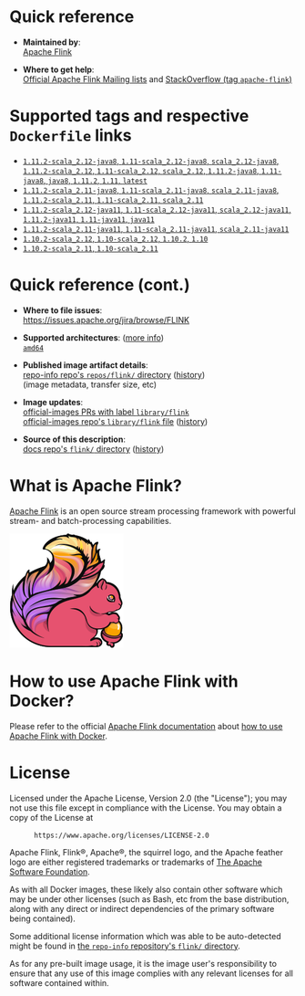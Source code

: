 <!--

********************************************************************************

WARNING:

    DO NOT EDIT "flink/README.md"

    IT IS AUTO-GENERATED

    (from the other files in "flink/" combined with a set of templates)

********************************************************************************

-->

# Quick reference

-	**Maintained by**:  
	[Apache Flink](https://flink.apache.org/community.html#people)

-	**Where to get help**:  
	[Official Apache Flink Mailing lists](https://flink.apache.org/community.html#mailing-lists) and [StackOverflow (tag `apache-flink`)](https://stackoverflow.com/questions/tagged/apache-flink)

# Supported tags and respective `Dockerfile` links

-	[`1.11.2-scala_2.12-java8`, `1.11-scala_2.12-java8`, `scala_2.12-java8`, `1.11.2-scala_2.12`, `1.11-scala_2.12`, `scala_2.12`, `1.11.2-java8`, `1.11-java8`, `java8`, `1.11.2`, `1.11`, `latest`](https://github.com/apache/flink-docker/blob/149ebb09d9146ec46c6df0ab73d638c4d7549c10/1.11/scala_2.12-java8-debian/Dockerfile)
-	[`1.11.2-scala_2.11-java8`, `1.11-scala_2.11-java8`, `scala_2.11-java8`, `1.11.2-scala_2.11`, `1.11-scala_2.11`, `scala_2.11`](https://github.com/apache/flink-docker/blob/149ebb09d9146ec46c6df0ab73d638c4d7549c10/1.11/scala_2.11-java8-debian/Dockerfile)
-	[`1.11.2-scala_2.12-java11`, `1.11-scala_2.12-java11`, `scala_2.12-java11`, `1.11.2-java11`, `1.11-java11`, `java11`](https://github.com/apache/flink-docker/blob/149ebb09d9146ec46c6df0ab73d638c4d7549c10/1.11/scala_2.12-java11-debian/Dockerfile)
-	[`1.11.2-scala_2.11-java11`, `1.11-scala_2.11-java11`, `scala_2.11-java11`](https://github.com/apache/flink-docker/blob/149ebb09d9146ec46c6df0ab73d638c4d7549c10/1.11/scala_2.11-java11-debian/Dockerfile)
-	[`1.10.2-scala_2.12`, `1.10-scala_2.12`, `1.10.2`, `1.10`](https://github.com/apache/flink-docker/blob/58a29fca7c6ff05999fad4371638d16335f7e93e/1.10/scala_2.12-debian/Dockerfile)
-	[`1.10.2-scala_2.11`, `1.10-scala_2.11`](https://github.com/apache/flink-docker/blob/58a29fca7c6ff05999fad4371638d16335f7e93e/1.10/scala_2.11-debian/Dockerfile)

# Quick reference (cont.)

-	**Where to file issues**:  
	https://issues.apache.org/jira/browse/FLINK

-	**Supported architectures**: ([more info](https://github.com/docker-library/official-images#architectures-other-than-amd64))  
	[`amd64`](https://hub.docker.com/r/amd64/flink/)

-	**Published image artifact details**:  
	[repo-info repo's `repos/flink/` directory](https://github.com/docker-library/repo-info/blob/master/repos/flink) ([history](https://github.com/docker-library/repo-info/commits/master/repos/flink))  
	(image metadata, transfer size, etc)

-	**Image updates**:  
	[official-images PRs with label `library/flink`](https://github.com/docker-library/official-images/pulls?q=label%3Alibrary%2Fflink)  
	[official-images repo's `library/flink` file](https://github.com/docker-library/official-images/blob/master/library/flink) ([history](https://github.com/docker-library/official-images/commits/master/library/flink))

-	**Source of this description**:  
	[docs repo's `flink/` directory](https://github.com/docker-library/docs/tree/master/flink) ([history](https://github.com/docker-library/docs/commits/master/flink))

# What is Apache Flink?

[Apache Flink](https://flink.apache.org/) is an open source stream processing framework with powerful stream- and batch-processing capabilities.

![logo](https://raw.githubusercontent.com/docker-library/docs/71398f44551617e3934a86b4b7a3c770ae093b59/flink/logo.png)

# How to use Apache Flink with Docker?

Please refer to the official [Apache Flink documentation](https://ci.apache.org/projects/flink/flink-docs-master/) about [how to use Apache Flink with Docker](https://ci.apache.org/projects/flink/flink-docs-master/ops/deployment/docker.html).

# License

Licensed under the Apache License, Version 2.0 (the "License"); you may not use this file except in compliance with the License. You may obtain a copy of the License at

	      https://www.apache.org/licenses/LICENSE-2.0

Apache Flink, Flink®, Apache®, the squirrel logo, and the Apache feather logo are either registered trademarks or trademarks of [The Apache Software Foundation](https://apache.org/).

As with all Docker images, these likely also contain other software which may be under other licenses (such as Bash, etc from the base distribution, along with any direct or indirect dependencies of the primary software being contained).

Some additional license information which was able to be auto-detected might be found in [the `repo-info` repository's `flink/` directory](https://github.com/docker-library/repo-info/tree/master/repos/flink).

As for any pre-built image usage, it is the image user's responsibility to ensure that any use of this image complies with any relevant licenses for all software contained within.

